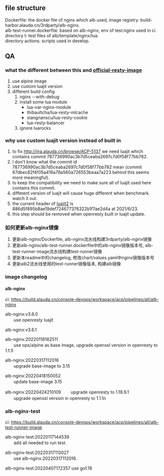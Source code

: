 ## file structure
Dockerfile: the docker file of nginx which alb used, image registry: build-harbor.alauda.cn/3rdparty/alb-nginx.  
alb-test-runner.dockerfile: based on alb-nginx, env of test:nginx used in ci.  
directory t: test files of alb/template/nginx/lua.  
directory actions: scripts used in develop.  

## QA
### what the different between this and [official-resty-image](https://github.com/openresty/docker-openresty/blob/1.19.9.1-11/bionic/Dockerfile)
1. use alpine image
2. use custom luajit version
3. different build config
	1. nginx --with-debug
	2. install some lua module
		* lua-var-nginx-module
		* thibaultcha/lua-resty-mlcache
		* xiangnanscu/lua-resty-cookie
		* lua-resty-balancer
	3. ignore luarocks
### why use custom luajit version instead of built in
1. to fix http://jira.alauda.cn/browse/ACP-5137 we need luajit which contains commit 787736990ac3b7d5ceaba2697c7d0f58f77bb782.
2. I don't know what the commit id 787736990ac3b7d5ceaba2697c7d0f58f77bb782 mean (commit 67dbec82f4f05a416a78a560a726553beaa7a223 behind this seems more meaningful).
3. to keep the compatibility we need to make sure all of luajit used here contains this commit.
4. different version of luajit will cause huge different when benchmark. watch it out.
5. the current header of [luajit2](https://github.com/openresty/luajit2) is 886d5f895b8ae19def724677376322b1f7ae2d4a at 2021/6/23.
6. this step should be removed when openresty built in luajit update.
### 如何更新alb-nginx镜像
1. 更新alb-nginx/Dockerfile, alb-nginx流水线构建3rdparty/alb-nginx镜像
2. 更新alb-nginx/alb-test-runner.dockerfile中的alb-nginx镜像版本号, alb-test-runner-image流水线构建test-runner镜像
3. 更新本readme中的changelog, 修改chart/values.yaml中nginx镜像版本号
4. 更新alb2流水线使用的test-runner镜像版本, 构建alb镜像

### image changelog
#### alb-nginx
ci: https://build.alauda.cn/console-devops/workspace/acp/pipelines/all/alb-nginx 

alb-nginx:v3.6.0    
　　use openresty luajit

alb-nginx:v3.6.1

alb-nginx:20220118182511  
　　use ops/alpine as base image, upgrade openssl version in openresty to 1.1.1l

alb-nginx:20220317112016  
　　upgrade base-image to 3.15

alb-nginx:20220418150052  
　　update base-image 3.15

alb-nginx:20220424210109
　　upgrade openresty to 1.19.9.1  
　　upgrade openssl version in openresty to 1.1.1n

### alb-nginx-test
ci: https://build.alauda.cn/console-devops/workspace/acp/pipelines/all/alb-test-runner-image

alb-nginx-test:20220117144539  
　　add all needed to run test.

alb-nginx-test:20220317113027  
　　use alb-nginx:20220317112016.

alb-nginx-test:20220407172357
    use go1.18
